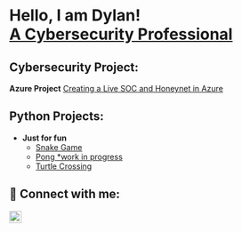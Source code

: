 <h1>Hello, I am Dylan! <br/><a href="https://www.linkedin.com/in/dylan-griffith-5a058a274">A Cybersecurity Professional</a>

<h2> Cybersecurity Project:</h2>

<b>Azure Project</b>
[Creating a Live SOC and Honeynet in Azure](https://github.com/dagriffith0616/Cloud_SOC)

<h2> Python Projects:</h2>

- <b>Just for fun</b>
  - [Snake Game](https://github.com/dagriffith0616/Python_is_the_Snake)
  - [Pong *work in progress](https://github.com/dagriffith0616/Pongv1)
  - [Turtle Crossing](https://github.com/dagriffith0616/Turtle_Crossing)

<h2> 🤳 Connect with me:</h2>

[<img align="left" alt="DylanGriffith | LinkedIn" width="22px" src="https://cdn.jsdelivr.net/npm/simple-icons@v3/icons/linkedin.svg" />][Linkedin]

[Linkedin]: https://www.linkedin.com/in/dylan-griffith-5a058a274


